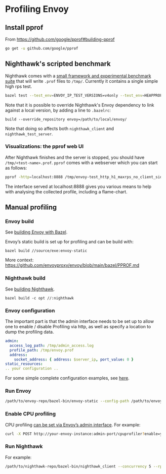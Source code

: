 # Profiling Envoy

## Install pprof

From https://github.com/google/pprof#building-pprof

```bash
go get -u github.com/google/pprof
```

## Nighthawk's scripted benchmark

Nighthawk comes with a [small framework and experimental benchmark suite](/benchmarks/) that
will write `.prof` files to `/tmp/`. Currently it contains a single simple high rps test.

```bash
bazel test --test_env=ENVOY_IP_TEST_VERSIONS=v4only --test_env=HEAPPROFILE= --test_env=HEAPCHECK= --cache_test_results=no --compilation_mode=opt --cxxopt=-g --cxxopt=-ggdb3 //benchmarks:*
```

Note that it is possible to override Nighthawk's Envoy dependency
to link against a local version, by adding a line to `.bazelrc`:

```
build --override_repository envoy=/path/to/local/envoy/
```

Note that doing so affects both `nighthawk_client` and `nighthawk_test_server`.

### Visualizations: the pprof web UI

After Nighthawk finishes and the server is stopped, you should have `/tmp/<test-name>.prof`.
`pprof` comes with a webserver which you can start as follows:

```bash
pprof -http=localhost:8888 /tmp/envoy-test_http_h1_maxrps_no_client_side_queueing_IpVersion.IPV4.prof
```

The interface served at localhost:8888 gives you various means to help with analysing the collected profile, including a flame-chart.

## Manual profiling

### Envoy build

See [building Envoy with Bazel](https://github.com/envoyproxy/envoy/tree/main/bazel#building-envoy-with-bazel).

Envoy’s static build is set up for profiling and can be build with:

```
bazel build //source/exe:envoy-static
```

More context: https://github.com/envoyproxy/envoy/blob/main/bazel/PPROF.md

### Nighthawk build

See [building Nighthawk](https://github.com/envoyproxy/nighthawk#nighthawk).

```
bazel build -c opt //:nighthawk
```

### Envoy configuration

The important part is that the admin interface needs to be set up to allow one to enable / disable
Profiling via http, as well as specify a location to dump the profiling data.

``` yaml
admin:
  access_log_path: /tmp/admin_access.log
  profile_path: /tmp/envoy.prof
  address:
    socket_address: { address: $server_ip, port_value: 0 }
static_resources:
.. your configuration ..
```

For some simple complete configuration examples, see [here](test/integration/configurations).

### Run Envoy

```bash
/path/to/envoy-repo/bazel-bin/envoy-static --config-path /path/to/envoy-config.yaml
```

### Enable CPU profiling

CPU profiling [can be set via Envoy’s admin interface](https://www.envoyproxy.io/docs/envoy/latest/operations/admin#post--cpuprofiler).
For example:

```bash
curl -X POST http://your-envoy-instance:admin-port/cpuprofiler?enable=y
```

### Run Nighthawk

For example:

```bash
/path/to/nighthawk-repo/bazel-bin/nighthawk_client --concurrency 5 --rps 10000 --duration 30 http://envoy-cluster-host:envoy-cluster-port
```
